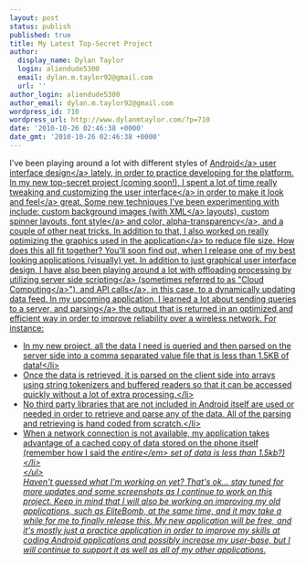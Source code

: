 ```yaml
---
layout: post
status: publish
published: true
title: My Latest Top-Secret Project
author:
  display_name: Dylan Taylor
  login: aliendude5300
  email: dylan.m.taylor92@gmail.com
  url: ''
author_login: aliendude5300
author_email: dylan.m.taylor92@gmail.com
wordpress_id: 710
wordpress_url: http://www.dylanmtaylor.com/?p=710
date: '2010-10-26 02:46:38 +0000'
date_gmt: '2010-10-26 02:46:38 +0000'
---
```

<p>I've been playing around a lot with different styles of <a class="zem_slink" title="Android" rel="homepage" href="http:&#47;&#47;code.google.com&#47;android&#47;">Android<&#47;a> <a class="zem_slink" title="User interface design" rel="wikipedia" href="http:&#47;&#47;en.wikipedia.org&#47;wiki&#47;User_interface_design">user interface design<&#47;a> lately, in order to practice developing for the platform. In my new top-secret project (coming soon!), I spent a lot of time really tweaking and customizing the <a class="zem_slink" title="User interface" rel="wikipedia" href="http:&#47;&#47;en.wikipedia.org&#47;wiki&#47;User_interface">user interface<&#47;a> in order to make it <a class="zem_slink" title="Look and feel" rel="wikipedia" href="http:&#47;&#47;en.wikipedia.org&#47;wiki&#47;Look_and_feel">look and feel<&#47;a> great. Some new techniques I've been experimenting with include: custom background images (with <a class="zem_slink" title="XML" rel="wikipedia" href="http:&#47;&#47;en.wikipedia.org&#47;wiki&#47;XML">XML<&#47;a> layouts), custom spinner layouts, <a class="zem_slink" title="Font" rel="wikipedia" href="http:&#47;&#47;en.wikipedia.org&#47;wiki&#47;Font">font style<&#47;a> and color, <a class="zem_slink" title="Alpha compositing" rel="wikipedia" href="http:&#47;&#47;en.wikipedia.org&#47;wiki&#47;Alpha_compositing">alpha-transparency<&#47;a>, and a couple of other neat tricks. In addition to that, I also worked on really optimizing the graphics used in the <a class="zem_slink" title="Application software" rel="wikipedia" href="http:&#47;&#47;en.wikipedia.org&#47;wiki&#47;Application_software">application<&#47;a> to reduce file size. How does this all fit together? You'll soon find out, when I release one of my best looking applications (visually) yet. In addition to just graphical user interface design, I have also been playing around a lot with offloading processing by utilizing <a class="zem_slink" title="Server-side scripting" rel="wikipedia" href="http:&#47;&#47;en.wikipedia.org&#47;wiki&#47;Server-side_scripting">server side scripting<&#47;a> (sometimes referred to as "<a class="zem_slink" title="Cloud computing" rel="wikipedia" href="http:&#47;&#47;en.wikipedia.org&#47;wiki&#47;Cloud_computing">Cloud Computing<&#47;a>"), and <a class="zem_slink" title="Application programming interface" rel="wikipedia" href="http:&#47;&#47;en.wikipedia.org&#47;wiki&#47;Application_programming_interface">API calls<&#47;a>, in this case, to a dynamically updating data feed. In my upcoming application, I learned a lot about sending queries to a server, and <a class="zem_slink" title="Parsing" rel="wikipedia" href="http:&#47;&#47;en.wikipedia.org&#47;wiki&#47;Parsing">parsing<&#47;a> the output that is returned in an optimized and efficient way in order to improve reliability over a wireless network. For instance:</p>
<ul>
<li>In my new project, all the data I need is queried and then parsed on the server side into a comma separated value file that is less than 1.5KB of data!<&#47;li>
<li>Once the data is retrieved, it is parsed on the client side into arrays using string tokenizers and buffered readers so that it can be accessed quickly without a lot of extra processing.<&#47;li>
<li>No third party libraries that are not included in Android itself are used or needed in order to retrieve and parse any of the data. All of the parsing and retrieving is hand coded from scratch.<&#47;li>
<li>When a network connection is not available, my application takes advantage of a cached copy of data stored on the phone itself (remember how I said the <em>entire<&#47;em> set of data is less than 1.5kb?)<&#47;li><br />
<&#47;ul><br />
Haven't guessed what I'm working on yet? That's ok... stay tuned for more updates and some screenshots as I continue to work on this project. Keep in mind that I will also be working on improving my old applications, such as EliteBomb, at the same time, and it may take a while for me to finally release this. My new application will be free, and it's mostly just a practice application in order to improve my skills at coding Android applications and possibly increase my user-base, but I will continue to support it as well as all of my other applications.</p>
